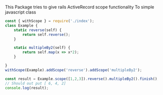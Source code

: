 This Package tries to give rails ActiveRecord scope functionality
To simple javascript class
```JavaScript
const { withScope } = require('./index');
class Example {
    static reverse(self) {
        return self.reverse();
    }

    static multipleBy2(self) {
        return self.map(x => x*2);
    }

}
withScope(Example).addScope('reverse').addScope('multipleBy2');

const result = Example.scope([1,2,3]).reverse().multipleBy2().finish();
// Should out put [ 6, 4, 2]
console.log(result);

```
